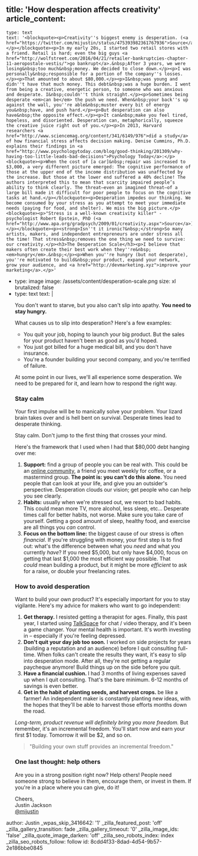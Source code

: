 title: 'How desperation affects creativity'
article_content:
  -
    type: text
    text: '<blockquote><p>Creativity''s biggest enemy is desperation. (<a href="https://twitter.com/mijustin/status/475393982361767936">Source</a>)</p></blockquote><p>In my early 20s, I started two retail stores with a friend. Retail is hard; even the big guys <a href="http://wolfstreet.com/2016/04/21/retailer-bankruptcies-chapter-11-aeropostale-vestis/">go bankrupt</a>.&nbsp;After 3 years, we were losing&nbsp;too much&nbsp;money. We decided to close down.</p><p>I was personally&nbsp;responsible for a portion of the company''s losses.</p><p>That amounted to about $80,000.</p><p>I&nbsp;was young and didn''t have that much money. This debt&nbsp;was a huge burden. I went from being a creative, energetic person, to someone who was anxious and desperate. I&nbsp;couldn''t think straight.</p><p>Sometimes being desperate <em>can be</em> the push we need. When&nbsp;your back''s up against the wall, you''re able&nbsp;muster every bit of energy you&nbsp;have, and push hard.</p><p>But desperation can also have&nbsp;the opposite effect.</p><p>It can&nbsp;make you feel tired, hopeless, and disoriented. Desperation can, metaphorically, squeeze the creative juice right out of you.</p><p>In 2013, Harvard researchers <a href="http://www.sciencemag.org/content/341/6149/976">did a study</a> of how financial stress affects decision making. Denise Cummins, Ph.D. explains their findings in <a href="http://www.psychologytoday.com/blog/good-thinking/201309/why-having-too-little-leads-bad-decisions">Psychology Today</a>:</p><blockquote><p>When the cost of [a car]&nbsp;repair was increased to $3,000, a very different picture emerged: The cognitive performance of those at the upper end of the income distribution was unaffected by the increase. But those at the lower end suffered a 40% decline! The authors interpreted this to mean that scarcity impaired people’s ability to think clearly. The threat—even an imagined threat—of a large bill made it difficult for poor people to focus on the cognitive tasks at hand.</p></blockquote><p>Desperation impedes our thinking. We become consumed by your stress as you attempt to meet your immediate needs (paying for food, and shelter). We miss the big picture.</p><blockquote><p>"Stress is a well-known creativity killer" - psychologist Robert Epstein, PhD (<a href="http://www.apa.org/gradpsych/2009/01/creativity.aspx">Source</a>)</p></blockquote><p><strong>Isn''t it ironic?&nbsp;</strong>So many artists, makers, and independent entrepreneurs are under stress all the time! That stress&nbsp;removes the one thing we need to survive: our creativity.</p><h3>The Desperation Scale</h3><p>I believe that makers often create their best work when they''re&nbsp;<em>hungry</em>.&nbsp;</p><p>When you''re hungry (but not desperate), you''re motivated to build&nbsp;your product, expand your network, grow your audience, and <a href="http://devmarketing.xyz">improve your marketing</a>.</p>'
  -
    type: image
    image: /assets/content/desperation-scale.png
    size: xl
    brutalized: false
  -
    type: text
    text: |
      <p>You don't want to starve, but you also can't slip into apathy. <strong>You need to stay hungry.</strong></p><p>What causes us to slip into desperation?&nbsp;Here's a few examples:</p><ul><li>You quit your job, hoping to launch your big product. But the sales for your product haven't been as good as you'd hoped.</li><li>You just got billed for a huge medical bill, and you don't have insurance.</li><li>You're a founder building your second company,&nbsp;and you're terrified of failure.</li></ul><p>At some point in our lives, we'll all experience some desperation. We need to be&nbsp;prepared for it, and learn how to respond the right way.</p><h3>Stay calm</h3><p>Your first impulse will be to manically solve your problem. Your lizard brain takes over and is hell bent on survival.&nbsp;Desperate times lead to desperate thinking.</p><p>Stay calm.&nbsp;Don't jump to the first thing&nbsp;that crosses your mind.</p><p>Here's the framework that I used when I had that $80,000 debt hanging over me:</p><ol><li><strong>Support:</strong> find a group of people you can be real with. This could be an <a href="http://jfdi.bz">online community</a>, a friend you meet weekly for coffee, or a mastermind group. <strong>The point is: you can't do this alone.</strong> You need people that can look at your life, and give you an outsider's perspective. Desperation clouds our vision; get people who can help you see clearly.</li><li><strong>Habits:</strong> usually when we're stressed out, we resort to bad habits. This could mean more TV, more alcohol, less sleep, etc... Desperate times call for better habits, not worse. Make sure you take care of yourself. Getting a good amount of sleep, healthy food, and exercise are all things you <em>can</em> control.</li><li><strong>Focus on the bottom line:</strong> the biggest cause of our stress is often <em>financial</em>. If you're struggling with money, your first step is to find out: what's the difference between what you <em>need</em> and what you currently <em>have</em>? If you need $5,000, but only have $4,000, focus on getting that last $1,000 the most efficient way possible. That <em>could</em>&nbsp;mean building a product, but it might be more <em>efficient</em> to ask for a raise, or double your freelancing rates.</li></ol><h3>How to avoid desperation</h3><p>Want to build your own product? It's especially important for you to stay vigilante. Here's my advice for makers who want to go independent:</p><ol><li><strong>Get therapy.&nbsp;</strong>I resisted getting a therapist for ages. Finally, this past year, I started using <a href="https://www.talkspace.com/invite/519856?p=3&amp;c=4">TalkSpace</a> for chat / video therapy, and it's been a game changer. Your mental health is important. It's worth investing in – especially if you're feeling depressed.</li><li><strong>Don't quit your day job too soon.</strong>&nbsp;I worked on side projects for years (building a reputation and an audience) before I quit consulting full-time. When folks can't create the results they want, it's easy to slip into desperation mode. After all, they're&nbsp;not getting a regular paycheque anymore! Build things up on the side before you quit.</li><li><strong>Have a financial cushion.&nbsp;</strong>I had 3 months of living expenses saved up when I quit consulting. That's the bare minimum. 6-12 months of savings is even better.</li><li><strong>Get in the habit of planting seeds, and harvest crops.&nbsp;</strong>be like a farmer!&nbsp;An independent maker is constantly planting new ideas, with the hopes that they'll be able to harvest those efforts months down the road.</li></ol><p><em>Long-term, product revenue&nbsp;will definitely bring&nbsp;you more freedom.</em> But remember, it's&nbsp;an&nbsp;incremental freedom. You'll start now and earn your first $1 today. Tomorrow it will be $2, and so on.</p><blockquote><p>"Building your own stuff provides&nbsp;an incremental freedom."</p></blockquote><h3>One last thought: help others</h3><p>Are you in a strong position right now? Help others! People need someone strong to&nbsp;believe in them, encourage them, or invest in them. If you're in a place where you can give,&nbsp;do it!</p><p>Cheers,<br>
      Justin Jackson<br>
      <a href="http://twitter.com/mijustin">@mijustin</a></p>
author: Justin
_wpas_skip_3416642: '1'
_zilla_featured_post: 'off'
_zilla_gallery_transition: fade
_zilla_gallery_timeout: '0'
_zilla_image_ids: 'false'
_zilla_quote_image_darken: 'off'
_zilla_seo_robots_index: index
_zilla_seo_robots_follow: follow
id: 8cdd4f33-8dad-4d54-9b57-2e186bbe0845
